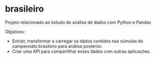 # brasileiro
Projeto relacionado ao estudo de análise de dados com Python e Pandas

Objstivos:
* Extrair, transformar e carregar os dados contidos nas súmulas do campeonato brasileiro para análise posterior.
* Criar uma API para compartilhar esses dados com outras aplicações.
